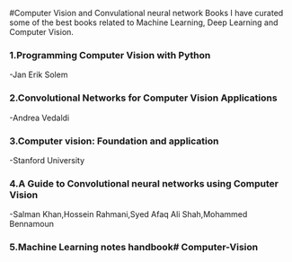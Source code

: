 #Computer Vision and Convulational neural network Books
I have curated some of the best books related to Machine Learning, Deep Learning and Computer Vision. 
### 1.Programming Computer Vision with Python
-Jan Erik Solem
### 2.Convolutional Networks for Computer Vision Applications
-Andrea Vedaldi
### 3.Computer vision: Foundation and application
-Stanford University
### 4.A Guide to Convolutional neural networks using Computer Vision
-Salman Khan,Hossein Rahmani,Syed Afaq Ali Shah,Mohammed Bennamoun
### 5.Machine Learning notes handbook# Computer-Vision

